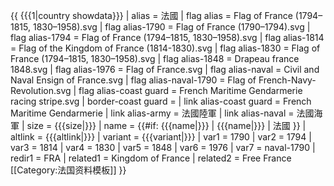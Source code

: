{{ {{{1<noinclude>|country showdata</noinclude>}}}
| alias = 法國
| flag alias = Flag of France (1794–1815, 1830–1958).svg
| flag alias-1790 = Flag of France (1790–1794).svg
| flag alias-1794 = Flag of France (1794–1815, 1830–1958).svg
| flag alias-1814 = Flag of the Kingdom of France (1814-1830).svg
| flag alias-1830 = Flag of France (1794–1815, 1830–1958).svg
| flag alias-1848 = Drapeau france 1848.svg
| flag alias-1976 = Flag of France.svg
| flag alias-naval = Civil and Naval Ensign of France.svg
| flag alias-naval-1790 = Flag of French-Navy-Revolution.svg
| flag alias-coast guard = French Maritime Gendarmerie racing stripe.svg | border-coast guard = 
| link alias-coast guard = French Maritime Gendarmerie
| link alias-army = 法國陸軍
| link alias-naval = 法國海軍
| size = {{{size|}}}
| name = {{#if: {{{name|}}} | {{{name|}}} | 法國 }}
| altlink = {{{altlink|}}}
| variant = {{{variant|}}}
<noinclude>
| var1 = 1790
| var2 = 1794
| var3 = 1814
| var4 = 1830
| var5 = 1848
| var6 = 1976
| var7 = naval-1790
| redir1 = FRA
| related1 = Kingdom of France
| related2 = Free France
[[Category:法国资料模板]]
</noinclude>
}}